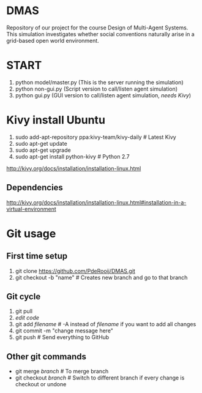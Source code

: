 # DMAS
Repository of our project for the course Design of Multi-Agent Systems. This simulation investigates whether social conventions naturally arise in a grid-based open world environment.

# START
1. python model/master.py  (This is the server running the simulation)
2. python non-gui.py       (Script version to call/listen agent simulation)
2. python gui.py           (GUI version to call/listen agent simulation, *needs Kivy*)

# Kivy install Ubuntu
1. sudo add-apt-repository ppa:kivy-team/kivy-daily  # Latest Kivy
2. sudo apt-get update
3. sudo apt-get upgrade
4. sudo apt-get install python-kivy  # Python 2.7

http://kivy.org/docs/installation/installation-linux.html

## Dependencies
http://kivy.org/docs/installation/installation-linux.html#installation-in-a-virtual-environment

# Git usage
## First time setup
1. git clone https://github.com/PdeRooij/DMAS.git
2. git checkout -b "name"  # Creates new branch and go to that branch

## Git cycle
1. git pull
2. *edit code*
3. git add *filename*  # -A instead of *filename* if you want to add all changes
4. git commit -m "change message here"
5. git push  # Send everything to GitHub

## Other git commands
* git merge *branch*  # To merge branch
* git checkout *branch*  # Switch to different branch if every change is checkout or undone
